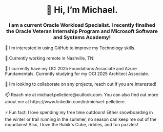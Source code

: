 <h1 align = 'center'> 👋 Hi, I’m Michael. </h1>
<h3 align = 'center' > I am a current Oracle Workload Specialist. I recently finsihed the Oracle Veteran Internship Program and Microsoft Software and Systems Academy! </h3>
👀 I’m interested in using GitHub to improve my Technology skills. <br></br>
📌 Currently working remote in Nashville, TN! <br></br>
🌱 I currently have my OCI 2025 Foundations Associate and Azure Fundamentals. Currently studying for my OCI 2025 Architect Associate. <br></br>
💞️ I’m looking to collaborate on any projects, reach out if you are interested! <br></br>
📫 Reach me at michael.pelletiere@outlook.com. You can also find out more about me at https://www.linkedin.com/in/michael-pelletiere. <br></br>
⚡ Fun fact: I love spending my free time outdoors! Either snowboarding in the winter or trail running in the summer, no season can keep me out of the mountains! Also, I love the Rubik's Cube, riddles, and fun puzzles! <br></br>

<!---
michaelpelletiere/michaelpelletiere is a ✨ special ✨ repository because its `README.md` (this file) appears on your GitHub profile.
You can click the Preview link to take a look at your changes. 
--->

